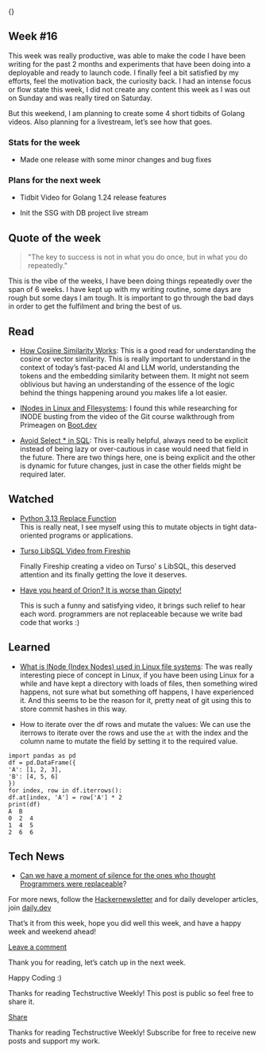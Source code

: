 {}

<h2>Week #16</h2>
<p>This week was really productive, was able to make the code I have been writing for the past 2 months and experiments that have been doing into a deployable and ready to launch code. I finally feel a bit satisfied by my efforts, feel the motivation back, the curiosity back. I had an intense focus or flow state this week, I did not create any content this week as I was out on Sunday and was really tired on Saturday.</p>
<p>But this weekend, I am planning to create some 4 short tidbits of Golang videos. Also planning for a livestream, let’s see how that goes.</p>
<h3>Stats for the week</h3>
<ul>
<li>Made one release with some minor changes and bug fixes</li>
</ul>
<h3>Plans for the next week</h3>
<ul>
<li>
<p>Tidbit Video for Golang 1.24 release features</p>
</li>
<li>
<p>Init the SSG with DB project live stream</p>
</li>
</ul>
<h2>Quote of the week</h2>
<blockquote>
<p>&quot;The key to success is not in what you do once, but in what you do repeatedly.&quot;</p>
</blockquote>
<p>This is the vibe of the weeks, I have been doing things repeatedly over the span of 6 weeks. I have kept up with my writing routine, some days are rough but some days I am tough. It is important to go through the bad days in order to get the fulfilment and bring the best of us.</p>
<h2>Read</h2>
<ul>
<li>
<p><a href="https://tomhazledine.com/cosine-similarity/?ref=dailydev">How Cosiine Similarity Works</a>: This is a good read for understanding the cosine or vector similarity. This is really important to understand in the context of today’s fast-paced AI and LLM world, understanding the tokens and the embedding similarity between them. It might not seem oblivious but having an understanding of the essence of the logic behind the things happening around you makes life a lot easier.</p>
</li>
<li>
<p><a href="https://www.redhat.com/en/blog/inodes-linux-filesystem">INodes in Linux and FIlesystems</a>: I found this while researching for INODE busting from the video of the Git course walkthrough from Primeagen on <a href="http://Boot.dev">Boot.dev</a></p>
</li>
<li>
<p><a href="https://x.com/hnasr/status/1856745402399359315">Avoid Select * in SQL</a>: This is really helpful, always need to be explicit instead of being lazy or over-cautious in case would need that field in the future. There are two things here, one is being explicit and the other is dynamic for future changes, just in case the other fields might be required later.</p>
</li>
</ul>
<h2>Watched</h2>
<ul>
<li>
<p><a href="https://youtu.be/H2G_BsF6HT4?si=RM0qPLwvu_UYqcwM">Python 3.13 Replace Function</a><br>
This is really neat, I see myself using this to mutate objects in tight data-oriented programs or applications.</p>
</li>
<li>
<p><a href="https://youtu.be/PGpL5hYpY1o?si=yPfAOsB9l8DhuVAt">Turso LibSQL Video from Fireship</a></p>
<p>Finally Fireship creating a video on Turso’ s LibSQL, this deserved attention and its finally getting the love it deserves.</p>
</li>
<li>
<p><a href="https://www.youtube.com/watch?v=ZehQ4XQs9NA">Have you heard of Orion? It is worse than Gippty!</a></p>
<p>This is such a funny and satisfying video, it brings such relief to hear each word. programmers are not replaceable because we write bad code that works :)</p>
</li>
</ul>
<h2>Learned</h2>
<ul>
<li>
<p><a href="https://www.redhat.com/en/blog/inodes-linux-filesystem">What is INode (Index Nodes) used in Linux file systems</a>: The was really interesting piece of concept in Linux, if you have been using Linux for a while and have kept a directory with loads of files, then something wired happens, not sure what but something off happens, I have experienced it. And this seems to be the reason for it, pretty neat of git using this to store commit hashes in this way.</p>
</li>
<li>
<p>How to iterate over the df rows and mutate the values: We can use the iterrows to iterate over the rows and use the <code>at</code> with the index and the column name to mutate the field by setting it to the required value.</p>
</li>
</ul>
<pre><code class="language-go">import pandas as pd
df = pd.DataFrame({
'A': [1, 2, 3],
'B': [4, 5, 6]
})
for index, row in df.iterrows():
df.at[index, 'A'] = row['A'] * 2
print(df)
A  B
0  2  4
1  4  5
2  6  6
</code></pre>
<h2>Tech News</h2>
<ul>
<li><a href="https://the-decoder.com/openais-new-orion-model-reportedly-shows-small-gains-over-gpt-4/">Can we have a moment of silence for the ones who thought Programmers were replaceable</a>?</li>
</ul>
<p>For more news, follow the <a href="https://buttondown.com/hacker-newsletter/archive/hacker-newsletter-722">Hackernewsletter</a> and for daily developer articles, join <a href="http://daily.dev">daily.dev</a></p>
<p>That’s it from this week, hope you did well this week, and have a happy week and weekend ahead!</p>
<p><a href="https://techstructively.substack.com/p/techstructive-weekly-16/comments">Leave a comment</a></p>
<p>Thank you for reading, let’s catch up in the next week.</p>
<p>Happy Coding :)</p>
<p>Thanks for reading Techstructive Weekly! This post is public so feel free to share it.</p>
<p><a href="https://techstructively.substack.com/p/techstructive-weekly-16?utm_source=substack&amp;utm_medium=email&amp;utm_content=share&amp;action=share">Share</a></p>
<p>Thanks for reading Techstructive Weekly! Subscribe for free to receive new posts and support my work.</p>
